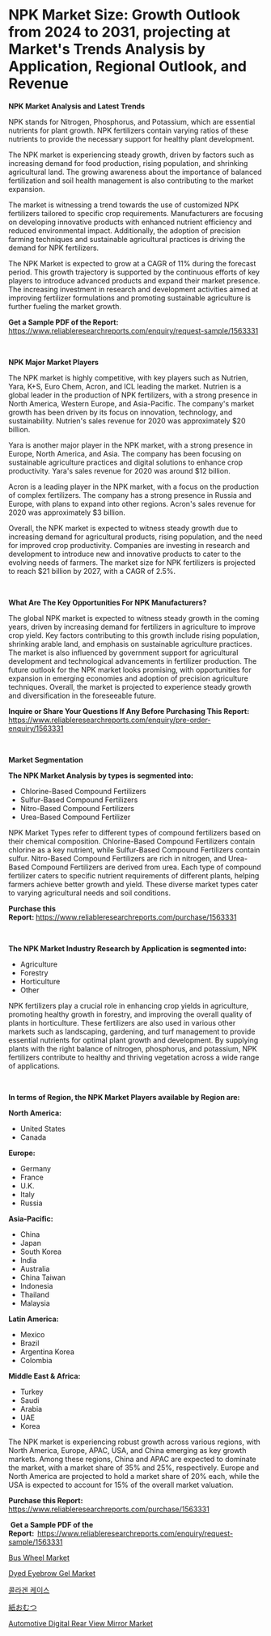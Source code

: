 <p><h1>NPK Market Size: Growth Outlook from 2024 to 2031, projecting at Market's Trends Analysis by Application, Regional Outlook, and Revenue</h1></p><p><strong>NPK Market Analysis and Latest Trends</strong></p>
<p><p>NPK stands for Nitrogen, Phosphorus, and Potassium, which are essential nutrients for plant growth. NPK fertilizers contain varying ratios of these nutrients to provide the necessary support for healthy plant development.</p><p>The NPK market is experiencing steady growth, driven by factors such as increasing demand for food production, rising population, and shrinking agricultural land. The growing awareness about the importance of balanced fertilization and soil health management is also contributing to the market expansion.</p><p>The market is witnessing a trend towards the use of customized NPK fertilizers tailored to specific crop requirements. Manufacturers are focusing on developing innovative products with enhanced nutrient efficiency and reduced environmental impact. Additionally, the adoption of precision farming techniques and sustainable agricultural practices is driving the demand for NPK fertilizers.</p><p>The NPK Market is expected to grow at a CAGR of 11% during the forecast period. This growth trajectory is supported by the continuous efforts of key players to introduce advanced products and expand their market presence. The increasing investment in research and development activities aimed at improving fertilizer formulations and promoting sustainable agriculture is further fueling the market growth.</p></p>
<p><strong>Get a Sample PDF of the Report:&nbsp;</strong> <a href="https://www.reliableresearchreports.com/enquiry/request-sample/1563331">https://www.reliableresearchreports.com/enquiry/request-sample/1563331</a></p>
<p>&nbsp;</p>
<p><strong>NPK Major Market Players</strong></p>
<p><p>The NPK market is highly competitive, with key players such as Nutrien, Yara, K+S, Euro Chem, Acron, and ICL leading the market. Nutrien is a global leader in the production of NPK fertilizers, with a strong presence in North America, Western Europe, and Asia-Pacific. The company's market growth has been driven by its focus on innovation, technology, and sustainability. Nutrien's sales revenue for 2020 was approximately $20 billion.</p><p>Yara is another major player in the NPK market, with a strong presence in Europe, North America, and Asia. The company has been focusing on sustainable agriculture practices and digital solutions to enhance crop productivity. Yara's sales revenue for 2020 was around $12 billion.</p><p>Acron is a leading player in the NPK market, with a focus on the production of complex fertilizers. The company has a strong presence in Russia and Europe, with plans to expand into other regions. Acron's sales revenue for 2020 was approximately $3 billion.</p><p>Overall, the NPK market is expected to witness steady growth due to increasing demand for agricultural products, rising population, and the need for improved crop productivity. Companies are investing in research and development to introduce new and innovative products to cater to the evolving needs of farmers. The market size for NPK fertilizers is projected to reach $21 billion by 2027, with a CAGR of 2.5%.</p></p>
<p>&nbsp;</p>
<p><strong>What Are The Key Opportunities For NPK Manufacturers?</strong></p>
<p><p>The global NPK market is expected to witness steady growth in the coming years, driven by increasing demand for fertilizers in agriculture to improve crop yield. Key factors contributing to this growth include rising population, shrinking arable land, and emphasis on sustainable agriculture practices. The market is also influenced by government support for agricultural development and technological advancements in fertilizer production. The future outlook for the NPK market looks promising, with opportunities for expansion in emerging economies and adoption of precision agriculture techniques. Overall, the market is projected to experience steady growth and diversification in the foreseeable future.</p></p>
<p><strong>Inquire or Share Your Questions If Any Before Purchasing This Report:</strong> <a href="https://www.reliableresearchreports.com/enquiry/pre-order-enquiry/1563331">https://www.reliableresearchreports.com/enquiry/pre-order-enquiry/1563331</a></p>
<p>&nbsp;</p>
<p><strong>Market Segmentation</strong></p>
<p><strong>The NPK Market Analysis by types is segmented into:</strong></p>
<p><ul><li>Chlorine-Based Compound Fertilizers</li><li>Sulfur-Based Compound Fertilizers</li><li>Nitro-Based Compound Fertilizers</li><li>Urea-Based Compound Fertilizer</li></ul></p>
<p><p>NPK Market Types refer to different types of compound fertilizers based on their chemical composition. Chlorine-Based Compound Fertilizers contain chlorine as a key nutrient, while Sulfur-Based Compound Fertilizers contain sulfur. Nitro-Based Compound Fertilizers are rich in nitrogen, and Urea-Based Compound Fertilizers are derived from urea. Each type of compound fertilizer caters to specific nutrient requirements of different plants, helping farmers achieve better growth and yield. These diverse market types cater to varying agricultural needs and soil conditions.</p></p>
<p><strong>Purchase this Report:&nbsp;</strong><a href="https://www.reliableresearchreports.com/purchase/1563331">https://www.reliableresearchreports.com/purchase/1563331</a></p>
<p>&nbsp;</p>
<p><strong>The NPK Market Industry Research by Application is segmented into:</strong></p>
<p><ul><li>Agriculture</li><li>Forestry</li><li>Horticulture</li><li>Other</li></ul></p>
<p><p>NPK fertilizers play a crucial role in enhancing crop yields in agriculture, promoting healthy growth in forestry, and improving the overall quality of plants in horticulture. These fertilizers are also used in various other markets such as landscaping, gardening, and turf management to provide essential nutrients for optimal plant growth and development. By supplying plants with the right balance of nitrogen, phosphorus, and potassium, NPK fertilizers contribute to healthy and thriving vegetation across a wide range of applications.</p></p>
<p>&nbsp;</p>
<p><strong>In terms of Region, the NPK Market Players available by Region are:</strong></p>
<p>
    <p> <strong> North America: </strong>
        <ul>
            <li>United States</li>
            <li>Canada</li>
        </ul>
        </p> 
    <p> <strong> Europe: </strong>
        <ul>
            <li>Germany</li>
            <li>France</li>
            <li>U.K.</li>
            <li>Italy</li>
            <li>Russia</li>
        </ul>
        </p> 
    <p> <strong> Asia-Pacific: </strong>
        <ul>
            <li>China</li>
            <li>Japan</li>
            <li>South Korea</li>
            <li>India</li>
            <li>Australia</li>
            <li>China Taiwan</li>
            <li>Indonesia</li>
            <li>Thailand</li>
            <li>Malaysia</li>
        </ul>
        </p> 
    <p> <strong> Latin America: </strong>
        <ul>
            <li>Mexico</li>
            <li>Brazil</li>
            <li>Argentina Korea</li>
            <li>Colombia</li>
        </ul>
        </p> 
    <p> <strong> Middle East & Africa: </strong>
        <ul>
            <li>Turkey</li>
            <li>Saudi</li>
            <li>Arabia</li>
            <li>UAE</li>
            <li>Korea</li>
        </ul>
    </p>
    </p>
<p><p>The NPK market is experiencing robust growth across various regions, with North America, Europe, APAC, USA, and China emerging as key growth markets. Among these regions, China and APAC are expected to dominate the market, with a market share of 35% and 25%, respectively. Europe and North America are projected to hold a market share of 20% each, while the USA is expected to account for 15% of the overall market valuation.</p></p>
<p><strong>Purchase this Report: </strong><a href="https://www.reliableresearchreports.com/purchase/1563331">https://www.reliableresearchreports.com/purchase/1563331</a></p>
<p>&nbsp;<strong>Get a Sample PDF of the Report:&nbsp;&nbsp;</strong><a href="https://www.reliableresearchreports.com/enquiry/request-sample/1563331">https://www.reliableresearchreports.com/enquiry/request-sample/1563331</a></p>
<p><strong></strong></p>
<p><p><a href="https://sore-arch-6db.notion.site/Bus-Wheel-Market-Size-Market-Trends-and-Growth-Outlook-forecasted-for-period-from-2024-to-2031-ea750f6a541c4ab098f1d81a64ca618b">Bus Wheel Market</a></p><p><a href="https://view.publitas.com/reportprime-1/dyed-eyebrow-gel-market-centers-on-aspects-such-as-market-growth-market-share-market-opportunity-and-projected-forecasts-spanning-from-2023-to-2030/">Dyed Eyebrow Gel Market</a></p><p><a href="https://github.com/khytkeqagplkzqvh/Market-Research-Report-List-1/blob/main/7456301190139.md">콜라겐 케이스</a></p><p><a href="https://github.com/bucuel854722/Market-Research-Report-List-1/blob/main/5978482190264.md">紙おむつ</a></p><p><a href="https://issuu.com/reportprime-2/docs/automotive-digital-rear-view-mirror-market-size-20">Automotive Digital Rear View Mirror Market</a></p></p>